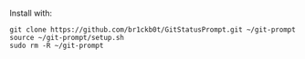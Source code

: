 Install with:

    git clone https://github.com/br1ckb0t/GitStatusPrompt.git ~/git-prompt
    source ~/git-prompt/setup.sh
    sudo rm -R ~/git-prompt
